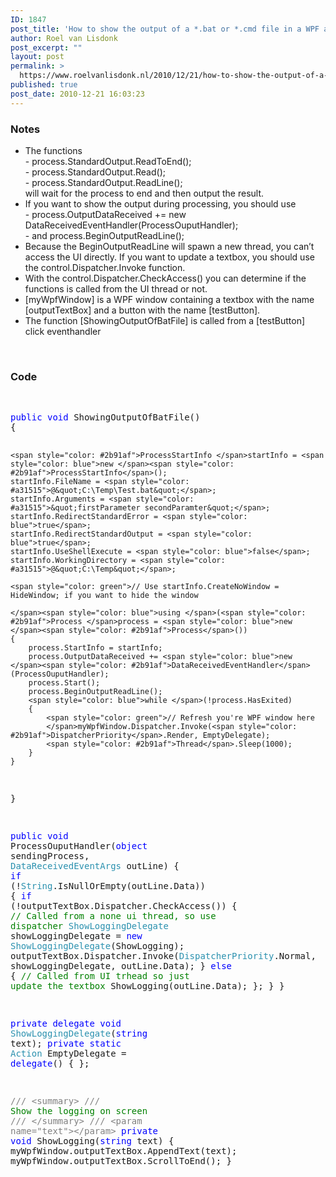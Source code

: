 ```yaml
---
ID: 1847
post_title: 'How to show the output of a *.bat or *.cmd file in a WPF application, without waiting for the *.bat file to end'
author: Roel van Lisdonk
post_excerpt: ""
layout: post
permalink: >
  https://www.roelvanlisdonk.nl/2010/12/21/how-to-show-the-output-of-a-bat-or-cmd-file-in-a-wpf-application-without-waiting-for-the-bat-file-to-end/
published: true
post_date: 2010-12-21 16:03:23
---
```

<h3>Notes</h3>  <ul>   <li>     <div align="left">The functions       <br />- process.StandardOutput.ReadToEnd();         <br />- process.StandardOutput.Read();         <br />- process.StandardOutput.ReadLine();         <br />will wait for the process to end and then output the result.</div>   </li>    <li>     <div align="left">If you want to show the output during processing, you should use       <br />- process.OutputDataReceived += new DataReceivedEventHandler(ProcessOuputHandler);         <br />- and process.BeginOutputReadLine();</div>   </li>    <li>     <div align="left">Because the BeginOutputReadLine will spawn a new thread, you can’t access the UI directly. If you want to update a textbox, you should use the control.Dispatcher.Invoke function.</div>   </li>    <li>     <div align="left">With the control.Dispatcher.CheckAccess() you can determine if the functions is called from the UI thread or not.</div>   </li>    <li>     <div align="left">[myWpfWindow] is a WPF window containing a textbox with the name [outputTextBox] and a button with the name [testButton].</div>   </li>    <li>     <div align="left">The function [ShowingOutputOfBatFile] is called from a [testButton] click eventhandler </div>   </li> </ul>  <p>&#160;</p>  <h3>Code</h3>  <p>&#160;</p> <a href="http://11011.net/software/vspaste"></a>  <pre class="code"><span style="color: blue">public void </span>ShowingOutputOfBatFile()
{

    <span style="color: #2b91af">ProcessStartInfo </span>startInfo = <span style="color: blue">new </span><span style="color: #2b91af">ProcessStartInfo</span>();
    startInfo.FileName = <span style="color: #a31515">@&quot;C:\Temp\Test.bat&quot;</span>;
    startInfo.Arguments = <span style="color: #a31515">&quot;firstParameter secondParamter&quot;</span>;
    startInfo.RedirectStandardError = <span style="color: blue">true</span>;
    startInfo.RedirectStandardOutput = <span style="color: blue">true</span>;
    startInfo.UseShellExecute = <span style="color: blue">false</span>;
    startInfo.WorkingDirectory = <span style="color: #a31515">@&quot;C:\Temp&quot;</span>;
            
    <span style="color: green">// Use startInfo.CreateNoWindow = HideWindow; if you want to hide the window

    </span><span style="color: blue">using </span>(<span style="color: #2b91af">Process </span>process = <span style="color: blue">new </span><span style="color: #2b91af">Process</span>())
    {
        process.StartInfo = startInfo;
        process.OutputDataReceived += <span style="color: blue">new </span><span style="color: #2b91af">DataReceivedEventHandler</span>(ProcessOuputHandler);
        process.Start();
        process.BeginOutputReadLine();
        <span style="color: blue">while </span>(!process.HasExited)
        {
            <span style="color: green">// Refresh you're WPF window here
            </span>myWpfWindow.Dispatcher.Invoke(<span style="color: #2b91af">DispatcherPriority</span>.Render, EmptyDelegate);
            <span style="color: #2b91af">Thread</span>.Sleep(1000);
        }
    }
}

<span style="color: blue">public void </span>ProcessOuputHandler(<span style="color: blue">object </span>sendingProcess, <span style="color: #2b91af">DataReceivedEventArgs </span>outLine)
{
    <span style="color: blue">if </span>(!<span style="color: #2b91af">String</span>.IsNullOrEmpty(outLine.Data))
    {
        <span style="color: blue">if </span>(!outputTextBox.Dispatcher.CheckAccess())
        {
            <span style="color: green">// Called from a none ui thread, so use dispatcher
            </span><span style="color: #2b91af">ShowLoggingDelegate </span>showLoggingDelegate = <span style="color: blue">new </span><span style="color: #2b91af">ShowLoggingDelegate</span>(ShowLogging);
            outputTextBox.Dispatcher.Invoke(<span style="color: #2b91af">DispatcherPriority</span>.Normal, showLoggingDelegate, outLine.Data);
        }
        <span style="color: blue">else
        </span>{
            <span style="color: green">// Called from UI trhead so just update the textbox
            </span>ShowLogging(outLine.Data);
        };
    }
}

<span style="color: blue">private delegate void </span><span style="color: #2b91af">ShowLoggingDelegate</span>(<span style="color: blue">string </span>text);
<span style="color: blue">private static </span><span style="color: #2b91af">Action </span>EmptyDelegate = <span style="color: blue">delegate</span>() { };

<span style="color: gray">/// &lt;summary&gt;
/// </span><span style="color: green">Show the logging on screen
</span><span style="color: gray">/// &lt;/summary&gt;
/// &lt;param name=&quot;text&quot;&gt;&lt;/param&gt;
</span><span style="color: blue">private void </span>ShowLogging(<span style="color: blue">string </span>text)
{
    myWpfWindow.outputTextBox.AppendText(text);
    myWpfWindow.outputTextBox.ScrollToEnd();
}</pre>
<a href="http://11011.net/software/vspaste"></a>
